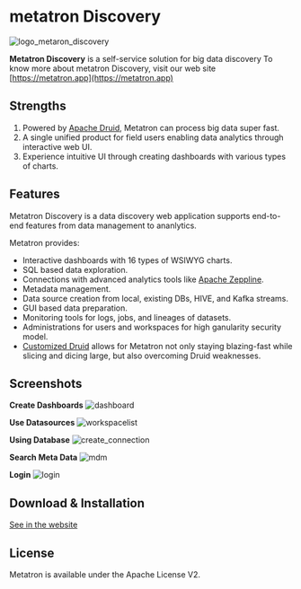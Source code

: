 metatron Discovery
=========

![logo_metaron_discovery](https://user-images.githubusercontent.com/6300003/44013820-f7647c96-9f02-11e8-8066-1c97f8b1662c.png)

**Metatron Discovery** is a self-service solution for big data discovery
To know more about metatron Discovery, visit our web site [https://metatron.app](https://metatron.app)

Strengths
------------------
1. Powered by [Apache Druid](http://druid.io/), Metatron can process big data super fast.
2. A single unified product for field users enabling data analytics through interactive web UI.
3. Experience intuitive UI through creating dashboards with various types of charts. 

Features
------------------
Metatron Discovery is a data discovery web application supports end-to-end features from data management to ananlytics.

Metatron provides:
- Interactive dashboards with 16 types of WSIWYG charts.
- SQL based data exploration.
- Connections with advanced analytics tools like [Apache Zeppline](https://zeppelin.apache.org/).
- Metadata management.
- Data source creation from local, existing DBs, HIVE, and Kafka streams.
- GUI based data preparation.
- Monitoring tools for logs, jobs, and lineages of datasets.
- Administrations for users and workspaces for high ganularity security model.
- [Customized Druid](https://metatron.app/index.php/2018/06/15/skt-druid-features/) allows for Metatron not only staying blazing-fast while slicing and dicing large, but also overcoming Druid weaknesses.

Screenshots
------------------
**Create Dashboards**
![dashboard](https://user-images.githubusercontent.com/6300003/44013629-9bca7c6a-9f01-11e8-93f1-8d4998498553.png)

**Use Datasources**
![workspacelist](https://user-images.githubusercontent.com/6300003/44014642-f70fd6e6-9f07-11e8-978c-e04ee6dee5f1.png)

**Using Database**
![create_connection](https://user-images.githubusercontent.com/6300003/44014836-ef969138-9f08-11e8-8ebe-136318859aa0.png)

**Search Meta Data**
![mdm](https://user-images.githubusercontent.com/6300003/44014761-7a98a6aa-9f08-11e8-8337-6c83cdfe88ba.png)


**Login**
![login](https://user-images.githubusercontent.com/6300003/44014465-0852ec0a-9f07-11e8-9dd8-975f33ed19c4.png)


Download & Installation
----------------------------
[See in the website](https://metatron.app/index.php/download/)

License
----------------------------
Metatron is available under the Apache License V2.

